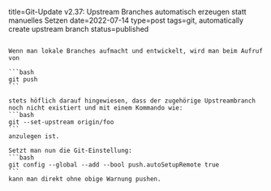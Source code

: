 title=Git-Update v2.37: Upstream Branches automatisch erzeugen statt manuelles Setzen
date=2022-07-14
type=post
tags=git, automatically create upstream branch
status=published
~~~~~~

Wenn man lokale Branches aufmacht und entwickelt, wird man beim Aufruf von

```bash
git push
```

stets höflich darauf hingewiesen, dass der zugehörige Upstreambranch noch nicht existiert und mit einem Kommando wie:
```bash
git --set-upstream origin/foo
```
anzulegen ist.

Setzt man nun die Git-Einstellung:
```bash
git config --global --add --bool push.autoSetupRemote true
```
kann man direkt ohne obige Warnung pushen.
